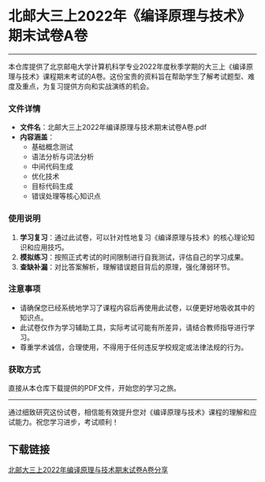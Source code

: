 # 北邮大三上2022年《编译原理与技术》期末试卷A卷

---

本仓库提供了北京邮电大学计算机科学专业2022年度秋季学期的大三上《编译原理与技术》课程期末考试的A卷。这份宝贵的资料旨在帮助学生了解考试题型、难度及重点，为复习提供方向和实战演练的机会。

### 文件详情

- **文件名**：北邮大三上2022年编译原理与技术期末试卷A卷.pdf
- **内容涵盖**：
  - 基础概念测试
  - 语法分析与词法分析
  - 中间代码生成
  - 优化技术
  - 目标代码生成
  - 错误处理等核心知识点
  
### 使用说明

1. **学习复习**：通过此试卷，可以针对性地复习《编译原理与技术》的核心理论知识和应用技巧。
2. **模拟练习**：按照正式考试的时间限制进行自我测试，评估自己的学习成果。
3. **查缺补漏**：对比答案解析，理解错误题目背后的原理，强化薄弱环节。

### 注意事项

- 请确保您已经系统地学习了课程内容后再使用此试卷，以便更好地吸收其中的知识点。
- 此试卷仅作为学习辅助工具，实际考试可能有所差异，请结合教师指导进行学习。
- 尊重学术诚信，合理使用，不得用于任何违反学校规定或法律法规的行为。

### 获取方式

直接从本仓库下载提供的PDF文件，开始您的学习之旅。

---

通过细致研究这份试卷，相信能有效提升您对《编译原理与技术》课程的理解和应试能力。祝您学习进步，考试顺利！

## 下载链接

[北邮大三上2022年编译原理与技术期末试卷A卷分享](https://pan.quark.cn/s/aa2f6777d19f)